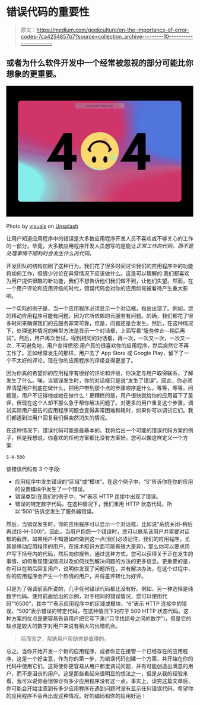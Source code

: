 # 错误代码的重要性

> 原文：<https://medium.com/geekculture/on-the-importance-of-error-codes-7ca4254857b7?source=collection_archive---------10----------------------->

## 或者为什么软件开发中一个经常被忽视的部分可能比你想象的更重要。

![](img/93416ec30bdfadba740eafa2ae7638e7.png)

Photo by [visuals](https://unsplash.com/@visuals?utm_source=medium&utm_medium=referral) on [Unsplash](https://unsplash.com?utm_source=medium&utm_medium=referral)

让用户知道应用程序中的错误是大多数应用程序开发人员不喜欢或不够关心的工作的一部分。毕竟，大多数应用程序开发人员想写的是能让*正常工作的代码，而不是处理事情不顺利时会发生什么的代码。*

开发团队的结构加剧了这种行为。我们花了很多时间讨论我们的应用程序中的功能将如何工作，但很少讨论在异常情况下应该做什么。这是可以理解的:我们都喜欢为用户提供很酷的新功能，我们不想告诉他们我们做不到，让他们失望。然而，在一个用户评论和应用评级的时代，错误代码会对你的应用如何被看待产生重大影响。

一个实际的例子是，当一个应用程序必须显示一个对话框，指出出错了。例如，您的移动应用程序可能有问题，因为它所依赖的云服务有问题。的确，我们都花了很多时间来确保我们的云服务非常可靠，但是，问题还是会发生。然后，在这种情况下，处理这种情况的典型方法是显示一个对话框，上面写着“服务停止—稍后再试”。然后，用户再次尝试，得到相同的对话框，再一次，一次又一次，一次又一次…不可避免地，用户变得愤怒:用户真的很喜欢你的应用程序，然后突然它不再工作了。正如经常发生的那样，用户去了 App Store 或 Google Play，留下了一个不太好的评论，现在你的应用程序的评级变得更差了。

因为你真的希望你的应用程序有很好的评论和评级，你决定与用户取得联系，了解发生了什么。唉，当错误发生时，你的对话框只是说“发生了错误”。因此，你必须弄清楚用户到底在做什么，把用户带到那个点的步骤顺序是什么，等等，等等。问题是，用户不记得他或她在做什么！更糟糕的是，用户很快就给你的应用留下了差评，但现在这个人却不那么急于帮你解决问题了。对更多的用户重复这个步骤，调试实际用户报告的应用程序问题会变得非常困难和耗时，如果你可以调试它们。我们都遇到过用户回复我们但突然消失的情况。

在这种情况下，错误代码可能是最基本的。我将给出一个可能的错误代码方案的例子，但是我想说，你喜欢的任何方案都比没有方案好。您可以像这样定义一个方案:

```
S-H-500
```

该错误代码有 3 个字段:

*   应用程序中发生错误的“区域”或“模块”。在这个例子中，“S”告诉你在你的应用的设置模块中发生了一个错误。
*   错误类型:在我们的例子中，“H”表示 HTTP 连接中出现了错误。
*   错误的特定数字代码。在这种情况下，我们重用 HTTP 状态代码，所以“500”告诉您发生了服务器错误。

然后，当错误发生时，你的应用程序可以显示一个对话框，比如说“系统关闭-稍后再试(S-H-500)”。因此，当用户抱怨一个错误时，您可以联系该用户并索要对话框的截屏。如果用户不知道如何做到这一点(我们必须记住，我们的应用程序，尤其是移动应用程序的用户，在技术知识方面可能有很大差异)，那么你可以要求用户写下括号内的代码，然后向你报告。通过这种方式，您可以获得关于正在发生的事情、如何重现错误情况以及如何找到解决问题的方法的更多信息。更重要的是，你可以在稍后回复用户，说明你发现了问题所在，并有解决办法，在这个过程中，你的应用程序会产生一个热情的用户，并将差评转化为好评。

只是为了强调前面所说的，几乎任何错误代码都比没有好。例如，另一种选择是纯数字代码。使用前面给出的示例，对于相同的错误情况，您可以使用代码“16500”，其中“1”表示应用程序中的区域或模块，“6”表示 HTTP 连接中的错误，“500”表示错误的特定代码，在这种情况下对应于 500 HTTP 状态代码。这种方案的优点是更容易告诉用户把它写下来(“只寻找括号之间的数字”)，但是它的缺点是较大的数字对用户来说有稍大的出错机会。

> 简而言之，帮助用户帮助你是值得的。

总之，当你开始开发一个新的应用程序，或者你正在接管一个已经存在的应用程序，这是一个好主意，作为你的第一步，为错误代码创建一个方案，并开始在你的代码中使用它们。这将使你更容易从用户那里调试问题，并有可能创造出满意的用户，而不是沮丧的用户。这是那些看起来很明显的想法之一，但是从我的经验来看，我可以说你会很惊讶有多少应用程序没有这一点。事实上，读完这篇文章后，你可能会开始注意到有多少应用程序在遇到问题时没有显示任何错误代码。希望你的应用程序不会再出现这种情况。好的编码和你的应用好运！